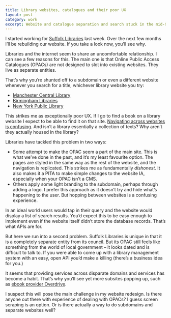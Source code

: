 ```yaml
---
title: Library websites, catalogues and their poor UX
layout: post
category: work
excerpt: Website and catalogue separation and search stuck in the mid-90s result in poor user experiences.
---
```

I started working for [Suffolk Libraries][1] last week. Over the next few months I&#8217;ll be rebuilding our website. If you take a look now, you&#8217;ll see why.

Libraries and the internet seem to share an uncomfortable relationship. I can see a few reasons for this. The main one is that Online Public Access Catalogues (OPACs) are not designed to slot into existing websites. They live as separate entities.

That&#8217;s why you&#8217;re shunted off to a subdomain or even a different website whenever you search for a title, whichever library website you try:

*   [Manchester Central Library][2]
*   [Birmingham Libraries][3]
*   [New York Public Library][4]

This strikes me as exceptionally poor UX. If I go to find a book on a library website I expect to be able to find it on that site. [Navigating across websites is confusing][5]. And isn&#8217;t a library essentially a collection of texts? Why aren&#8217;t they actually housed in the library?

Libraries have tackled this problem in two ways:

*   Some attempt to make the OPAC seem a part of the main site. This is what we&#8217;ve done in the past, and it&#8217;s my least favourite option. The pages are styled in the same way as the rest of the website, and the navigation is replicated. This strikes me as fundamentally *dishonest*. It also makes it a PITA to make simple changes to the website IA, especially when your OPAC isn&#8217;t a CMS.
*   Others apply some light branding to the subdomain, perhaps through adding a logo. I prefer this approach as it doesn&#8217;t try and hide what&#8217;s happening to the user. But hopping between websites is a confusing experience.

In an ideal world users would tap in their query and the website would display a list of search results. You&#8217;d expect this to be easy enough to implement even if the website itself didn&#8217;t store the database records. That&#8217;s what APIs are for.

But here we run into a second problem. Suffolk Libraries is unique in that it is a completely separate entity from its council. But its OPAC still feels like something from the world of local government – it looks dated and is difficult to talk to. If you were able to come up with a library management system with an easy, open API you&#8217;d make a killing (there&#8217;s a business idea for you.)

It seems that providing services across disparate domains and services has become a habit. That&#8217;s why you&#8217;ll see yet more subsites popping up, such as [ebook provider Overdrive][6].

I suspect this will pose the main challenge in my website redesign. Is there anyone out there with experience of dealing with OPACs? I guess screen scraping is an option. Or is there actually a way to do subdomains and separate websites well?

 [1]: http://suffolklibraries.co.uk
 [2]: https://librarycatalogue.manchester.gov.uk
 [3]: https://library-opac.birmingham.gov.uk/cgi-bin/spydus.exe/MSGTRN/OPAC/HOME
 [4]: http://nypl.bibliocommons.com/
 [5]: http://www.nngroup.com/articles/top-10-ia-mistakes/
 [6]: http://manchesterdownload.lib.overdrive.com/
